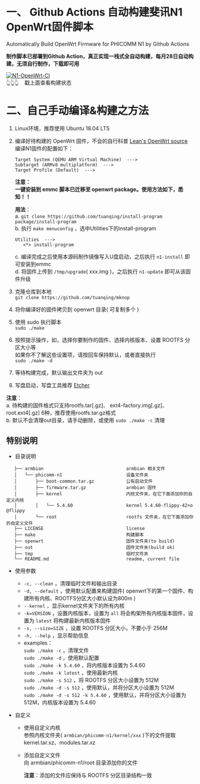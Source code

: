 # 一、 Github Actions 自动构建斐讯N1 OpenWrt固件脚本  
Automatically Build OpenWrt Firmware for PHICOMM N1 by Github Actions

**制作脚本已部署到Github Action，真正实现一栈式全自动构建，每月28日自动构建，无须自行制作，下载即可用**

[![N1-OpenWrt-CI](https://github.com/tuanqing/mknop/workflows/N1-OpenWrt-CI/badge.svg?branch=master)](https://github.com/tuanqing/mknop/actions)  
 👆👆👆&nbsp; &nbsp; 戳上面查看构建状态



# 二、自己手动编译&构建之方法

1. Linux环境，推荐使用 Ubuntu 18.04 LTS
2. 编译好待构建的 OpenWrt 固件，不会的自行科普 [Lean's OpenWrt source](https://github.com/coolsnowwolf/lede "Lean's OpenWrt source")  
   编译N1固件的配置如下：
   ``` 
   Target System (QEMU ARM Virtual Machine)  --->
   Subtarget (ARMv8 multiplatform)  --->
   Target Profile (Default)  --->
   ```

   **注意：  
   一键安装到 emmc 脚本已迁移至 openwrt package。使用方法如下，悉知！！**

   **用法**：  
   a. `git clone https://github.com/tuanqing/install-program package/install-program`  
   b. 执行 `make menuconfig` ，选中Utilities下的install-program
      ``` 
      Utilities  --->  
         <*> install-program
      ```
   c. 编译完成之后使用本源码制作镜像写入U盘启动，之后执行 `n1-install` 即可安装到emmc  
   d. 将固件上传到 `/tmp/upgrade`( xxx.img )，之后执行 `n1-update` 即可从该固件升级

3. 克隆仓库到本地  
   `git clone https://github.com/tuanqing/mknop` 
4. 将你编译好的固件拷贝到 openwrt 目录( 可复制多个 )
5. 使用 sudo 执行脚本  
   `sudo ./make` 
6. 按照提示操作，如，选择你要制作的固件、选择内核版本、设置 ROOTFS 分区大小等  
   如果你不了解这些设置项，请按回车保持默认，或者直接执行  
   `sudo ./make -d` 
7. 等待构建完成，默认输出文件夹为 out
8. 写盘启动，写盘工具推荐 [Etcher](https://www.balena.io/etcher/)

**注意**：  
  a. 待构建的固件格式只支持rootfs.tar[.gz]、 ext4-factory.img[.gz]、root.ext4[.gz] 6种，推荐使用rootfs.tar.gz格式  
  b. 默认不会清理out目录，请手动删除，或使用 `sudo ./make -c` 清理



## 特别说明

* 目录说明
``` 
   ├── armbian                               armbian 相关文件
   │   └── phicomm-n1                        设备文件夹
   │       ├── boot-common.tar.gz            公有启动文件
   │       ├── firmware.tar.gz               armbian 固件
   │       ├── kernel                        内核文件夹，在它下面添加你的自定义内核
   │       │   └── 5.4.60                    kernel 5.4.60-flippy-42+o @flippy
   │       └── root                          rootfs 文件夹，在它下面添加你的自定义文件
   ├── LICENSE                               license
   ├── make                                  构建脚本
   ├── openwrt                               固件文件夹(to build)
   ├── out                                   固件文件夹(build ok)
   ├── tmp                                   临时文件夹
   └── README.md                             readme, current file
```

* 使用参数
   * `-c, --clean` ，清理临时文件和输出目录
   * `-d, --default` ，使用默认配置来构建固件( openwrt下的第一个固件、构建所有内核、ROOTFS分区大小默认设为800m )
   * `--kernel` ，显示kernel文件夹下的所有内核
   * `-k=VERSION` ，设置内核版本，设置为 `all` 将会构架所有内核版本固件，设置为 `latest` 将构建最新内核版本固件
   * `-s, --size=SIZE` ，设置 ROOTFS 分区大小，不要小于 256M
   * `-h, --help` ，显示帮助信息
   * examples：  
      `sudo ./make -c` ，清理文件  
      `sudo ./make -d` ，使用默认配置  
      `sudo ./make -k 5.4.60` ，将内核版本设置为 5.4.60  
      `sudo ./make -k latest` ，使用最新内核  
      `sudo ./make -s 512` ，将 ROOTFS 分区大小设置为 512M  
      `sudo ./make -d -s 512` ，使用默认，并将分区大小设置为 512M  
      `sudo ./make -d -s 512 -k 5.4.60` ，使用默认，并将分区大小设置为 512M，内核版本设置为 5.4.60

* 自定义
   * 使用自定义内核  
     参照内核文件夹( `armbian/phicomm-n1/kernel/xxx` )下的文件提取 kernel.tar.xz、modules.tar.xz

   * 添加自定义文件  
      向 armbian/phicomm-n1/root 目录添加你的文件

      **注意**：添加的文件应保持与 ROOTFS 分区目录结构一致
